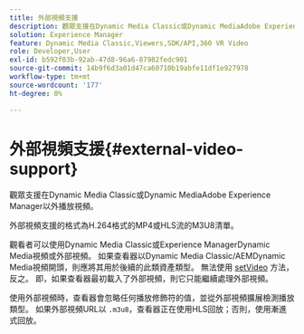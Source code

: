 ```yaml
---
title: 外部視頻支援
description: 觀眾支援在Dynamic Media Classic或Dynamic MediaAdobe Experience Manager以外播放視頻。
solution: Experience Manager
feature: Dynamic Media Classic,Viewers,SDK/API,360 VR Video
role: Developer,User
exl-id: b592f03b-92ab-47d8-96a6-87982fedc901
source-git-commit: 14b9f6d3a01d47ca60710b19abfe11df1e927978
workflow-type: tm+mt
source-wordcount: '177'
ht-degree: 0%

---
```


# 外部視頻支援{#external-video-support}

觀眾支援在Dynamic Media Classic或Dynamic MediaAdobe Experience Manager以外播放視頻。

外部視頻支援的格式為H.264格式的MP4或HLS流的M3U8清單。

觀看者可以使用Dynamic Media Classic或Experience ManagerDynamic Media視頻或外部視頻。 如果查看器以Dynamic Media Classic/AEMDynamic Media視頻開頭，則應將其用於後續的此類資產類型。 無法使用 [setVideo](../../c-html5-aem-asset-viewers/c-html5-aem-video360/c-html5-aem-video360-javascriptapiref/r-html5-aem-video360-javascriptapiref-setvideo.md#reference-85d3422d6ce64a36ac74827120b5a17c) 方法，反之。 即，如果查看器最初載入了外部視頻，則它只能繼續處理外部視頻。

使用外部視頻時，查看器會忽略任何播放修飾符的值，並從外部視頻擴展檢測播放類型。 如果外部視頻URL以 `.m3u8`，查看器正在使用HLS回放；否則，使用漸進式回放。
